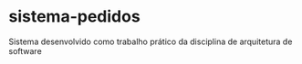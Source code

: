 # sistema-pedidos
Sistema desenvolvido como trabalho prático da disciplina de arquitetura de software

